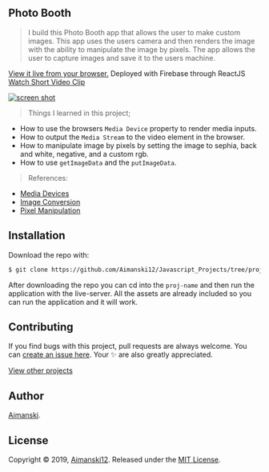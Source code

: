 ## Photo Booth


> I build this Photo Booth app that allows the user to make custom images. This app uses the users camera and then renders the image with the ability to manipulate the image by pixels. The app allows the user to capture images and save it to the users machine.

[View it live from your browser.](http://bit.ly/aiman-js15-photobooth) Deployed with Firebase through ReactJS<br>
[Watch Short Video Clip](https://www.youtube.com/watch?v=Pe4jK03f0QE&t=18s) <br>

<div float="left">
  <a href="https://www.youtube.com/watch?v=Pe4jK03f0QE&t=18s">
    <img src="https://github.com/Aimanski12/proj-resource/blob/master/libs/proj-js15-photobooth.gif" alt="screen shot">
  </a>
</div>

> Things I learned in this project;
  * How to use the browsers `Media Device` property to render media inputs.
  * How to output the `Media Stream` to the video element in the browser.
  * How to manipulate image by pixels by setting the image to sephia, back and white, negative, and a custom rgb. 
  * How to use `getImageData` and the `putImageData`.

  > References:
  * [Media Devices](https://developer.mozilla.org/en-US/docs/Web/API/MediaDevices)
  * [Image Conversion](https://www.dyclassroom.com/image-processing-project/how-to-convert-a-color-image-into-sepia-image)
  * [Pixel Manipulation](https://developer.mozilla.org/en-US/docs/Web/API/Canvas_API/Tutorial/Pixel_manipulation_with_canvas)

## Installation

Download the repo with:

```bash
$ git clone https://github.com/Aimanski12/Javascript_Projects/tree/proj15 proj-name
```

After downloading the repo you can cd into the `proj-name` and then run the application with the live-server. All the assets are already included so you can run the application and it will work. 

## Contributing

If you find bugs with this project, pull requests are always welcome. You can [create an issue here](https://github.com/Aimanski12/Javascript_Projects/issues/new).
Your :sparkles: are also greatly appreciated.

[View other projects](http://bit.ly/aiman-javascript-projects)

## Author

[Aimanski](http://bit.ly/aiman-profile-github).

## License 

Copyright © 2019, [Aimanski12](http://bit.ly/aiman-profile-github).
Released under the [MIT License](LICENSE).

